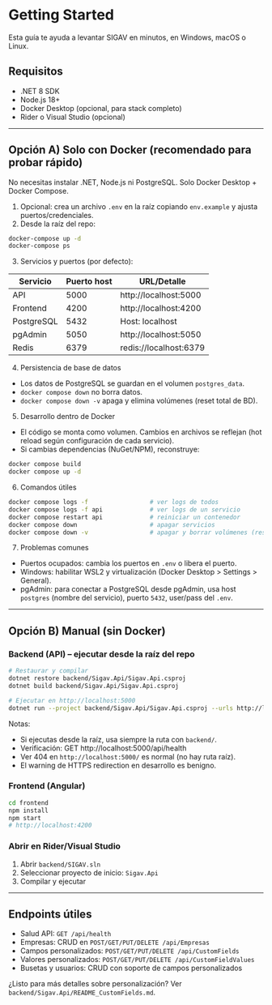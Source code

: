 # Getting Started

Esta guía te ayuda a levantar SIGAV en minutos, en Windows, macOS o Linux.

## Requisitos
- .NET 8 SDK
- Node.js 18+
- Docker Desktop (opcional, para stack completo)
- Rider o Visual Studio (opcional)

---

## Opción A) Solo con Docker (recomendado para probar rápido)
No necesitas instalar .NET, Node.js ni PostgreSQL. Solo Docker Desktop + Docker Compose.

1) Opcional: crea un archivo `.env` en la raíz copiando `env.example` y ajusta puertos/credenciales.
2) Desde la raíz del repo:
```bash
docker-compose up -d
docker-compose ps
```
3) Servicios y puertos (por defecto):

| Servicio   | Puerto host | URL/Detalle                     |
|-----------|-------------|----------------------------------|
| API       | 5000        | http://localhost:5000           |
| Frontend  | 4200        | http://localhost:4200           |
| PostgreSQL| 5432        | Host: localhost                  |
| pgAdmin   | 5050        | http://localhost:5050           |
| Redis     | 6379        | redis://localhost:6379          |

4) Persistencia de base de datos
- Los datos de PostgreSQL se guardan en el volumen `postgres_data`.
- `docker compose down` no borra datos.
- `docker compose down -v` apaga y elimina volúmenes (reset total de BD).

5) Desarrollo dentro de Docker
- El código se monta como volumen. Cambios en archivos se reflejan (hot reload según configuración de cada servicio).
- Si cambias dependencias (NuGet/NPM), reconstruye:
```bash
docker compose build
docker compose up -d
```

6) Comandos útiles
```bash
docker compose logs -f                 # ver logs de todos
docker compose logs -f api             # ver logs de un servicio
docker compose restart api             # reiniciar un contenedor
docker compose down                    # apagar servicios
docker compose down -v                 # apagar y borrar volúmenes (resetea BD)
```

7) Problemas comunes
- Puertos ocupados: cambia los puertos en `.env` o libera el puerto.
- Windows: habilitar WSL2 y virtualización (Docker Desktop > Settings > General).
- pgAdmin: para conectar a PostgreSQL desde pgAdmin, usa host `postgres` (nombre del servicio), puerto `5432`, user/pass del `.env`.

---

## Opción B) Manual (sin Docker)

### Backend (API) – ejecutar desde la raíz del repo
```bash
# Restaurar y compilar
dotnet restore backend/Sigav.Api/Sigav.Api.csproj
dotnet build backend/Sigav.Api/Sigav.Api.csproj

# Ejecutar en http://localhost:5000
dotnet run --project backend/Sigav.Api/Sigav.Api.csproj --urls http://localhost:5000
```
Notas:
- Si ejecutas desde la raíz, usa siempre la ruta con `backend/`.
- Verificación: GET http://localhost:5000/api/health
- Ver 404 en `http://localhost:5000/` es normal (no hay ruta raíz).
- El warning de HTTPS redirection en desarrollo es benigno.

### Frontend (Angular)
```bash
cd frontend
npm install
npm start
# http://localhost:4200
```

### Abrir en Rider/Visual Studio
1) Abrir `backend/SIGAV.sln`
2) Seleccionar proyecto de inicio: `Sigav.Api`
3) Compilar y ejecutar

---

## Endpoints útiles
- Salud API: `GET /api/health`
- Empresas: CRUD en `POST/GET/PUT/DELETE /api/Empresas`
- Campos personalizados: `POST/GET/PUT/DELETE /api/CustomFields`
- Valores personalizados: `POST/GET/PUT/DELETE /api/CustomFieldValues`
- Busetas y usuarios: CRUD con soporte de campos personalizados

¿Listo para más detalles sobre personalización? Ver `backend/Sigav.Api/README_CustomFields.md`.
